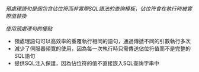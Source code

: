 *預處理語句是個包含佔位符而非實際SQL語法的查詢模板，佔位符會在執行時被實際值替換*

*使用預處理句的優點*
* 預處理語句可以高效率的重覆執行相同的語句，通過傳遞不同的引數執行多次
* 減少了伺服器頻寬的使用，因為每一次執行時只需傳送佔位符值而不是完整的SQL語句
* 提供SQL注入保護，因為佔位符的值不直接嵌入SQL查詢字串中